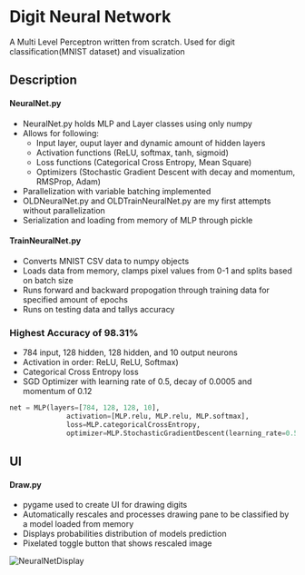 # Digit Neural Network
A Multi Level Perceptron written from scratch. Used for digit classification(MNIST dataset) and visualization

## Description

#### NeuralNet.py
* NeuralNet.py holds MLP and Layer classes using only numpy
* Allows for following:
  * Input layer, ouput layer and dynamic amount of hidden layers
  * Activation functions (ReLU, softmax, tanh, sigmoid)
  * Loss functions (Categorical Cross Entropy, Mean Square)
  * Optimizers (Stochastic Gradient Descent with decay and momentum, RMSProp, Adam)
* Parallelization with variable batching implemented
* OLDNeuralNet.py and OLDTrainNeuralNet.py are my first attempts without parallelization
* Serialization and loading from memory of MLP through pickle

#### TrainNeuralNet.py
* Converts MNIST CSV data to numpy objects
* Loads data from memory, clamps pixel values from 0-1 and splits based on batch size
* Runs forward and backward propogation through training data for specified amount of epochs
* Runs on testing data and tallys accuracy

### Highest Accuracy of 98.31%
* 784 input, 128 hidden, 128 hidden, and 10 output neurons
* Activation in order: ReLU, ReLU, Softmax)
* Categorical Cross Entropy loss
* SGD Optimizer with learning rate of 0.5, decay of 0.0005 and momentum of 0.12

```python
net = MLP(layers=[784, 128, 128, 10], 
              activation=[MLP.relu, MLP.relu, MLP.softmax], 
              loss=MLP.categoricalCrossEntropy,
              optimizer=MLP.StochasticGradientDescent(learning_rate=0.5, decay=0.0005, momentum=0.12))
```
  
## UI

#### Draw.py
* pygame used to create UI for drawing digits
* Automatically rescales and processes drawing pane to be classified by a model loaded from memory
* Displays probabilities distribution of models prediction
* Pixelated toggle button that shows rescaled image
  
![NeuralNetDisplay](https://github.com/user-attachments/assets/d39a3307-bfe1-4c49-8d75-0f33981373e2)
